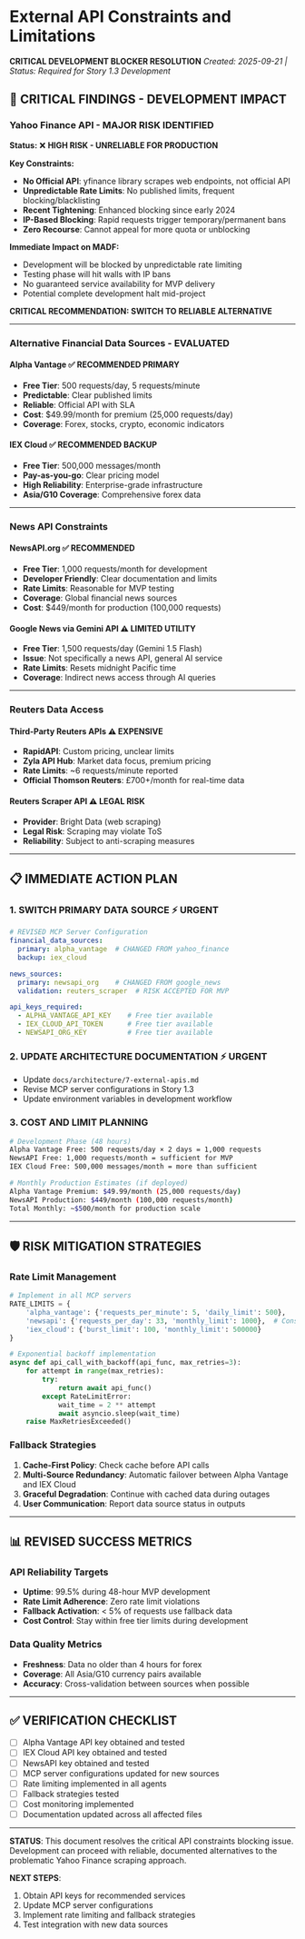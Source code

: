 # External API Constraints and Limitations

**CRITICAL DEVELOPMENT BLOCKER RESOLUTION**
*Created: 2025-09-21 | Status: Required for Story 1.3 Development*

## 🚨 CRITICAL FINDINGS - DEVELOPMENT IMPACT

### **Yahoo Finance API - MAJOR RISK IDENTIFIED**

**Status:** ❌ **HIGH RISK - UNRELIABLE FOR PRODUCTION**

**Key Constraints:**
- **No Official API**: yfinance library scrapes web endpoints, not official API
- **Unpredictable Rate Limits**: No published limits, frequent blocking/blacklisting
- **Recent Tightening**: Enhanced blocking since early 2024
- **IP-Based Blocking**: Rapid requests trigger temporary/permanent bans
- **Zero Recourse**: Cannot appeal for more quota or unblocking

**Immediate Impact on MADF:**
- Development will be blocked by unpredictable rate limiting
- Testing phase will hit walls with IP bans
- No guaranteed service availability for MVP delivery
- Potential complete development halt mid-project

**CRITICAL RECOMMENDATION: SWITCH TO RELIABLE ALTERNATIVE**

---

### **Alternative Financial Data Sources - EVALUATED**

#### **Alpha Vantage** ✅ **RECOMMENDED PRIMARY**
- **Free Tier**: 500 requests/day, 5 requests/minute
- **Predictable**: Clear published limits
- **Reliable**: Official API with SLA
- **Cost**: $49.99/month for premium (25,000 requests/day)
- **Coverage**: Forex, stocks, crypto, economic indicators

#### **IEX Cloud** ✅ **RECOMMENDED BACKUP**
- **Free Tier**: 500,000 messages/month
- **Pay-as-you-go**: Clear pricing model
- **High Reliability**: Enterprise-grade infrastructure
- **Asia/G10 Coverage**: Comprehensive forex data

---

### **News API Constraints**

#### **NewsAPI.org** ✅ **RECOMMENDED**
- **Free Tier**: 1,000 requests/month for development
- **Developer Friendly**: Clear documentation and limits
- **Rate Limits**: Reasonable for MVP testing
- **Coverage**: Global financial news sources
- **Cost**: $449/month for production (100,000 requests)

#### **Google News via Gemini API** ⚠️ **LIMITED UTILITY**
- **Free Tier**: 1,500 requests/day (Gemini 1.5 Flash)
- **Issue**: Not specifically a news API, general AI service
- **Rate Limits**: Resets midnight Pacific time
- **Coverage**: Indirect news access through AI queries

---

### **Reuters Data Access**

#### **Third-Party Reuters APIs** ⚠️ **EXPENSIVE**
- **RapidAPI**: Custom pricing, unclear limits
- **Zyla API Hub**: Market data focus, premium pricing
- **Rate Limits**: ~6 requests/minute reported
- **Official Thomson Reuters**: £700+/month for real-time data

#### **Reuters Scraper API** ⚠️ **LEGAL RISK**
- **Provider**: Bright Data (web scraping)
- **Legal Risk**: Scraping may violate ToS
- **Reliability**: Subject to anti-scraping measures

---

## 📋 **IMMEDIATE ACTION PLAN**

### **1. SWITCH PRIMARY DATA SOURCE** ⚡ **URGENT**

```yaml
# REVISED MCP Server Configuration
financial_data_sources:
  primary: alpha_vantage  # CHANGED FROM yahoo_finance
  backup: iex_cloud

news_sources:
  primary: newsapi_org    # CHANGED FROM google_news
  validation: reuters_scraper  # RISK ACCEPTED FOR MVP

api_keys_required:
  - ALPHA_VANTAGE_API_KEY    # Free tier available
  - IEX_CLOUD_API_TOKEN      # Free tier available
  - NEWSAPI_ORG_KEY          # Free tier available
```

### **2. UPDATE ARCHITECTURE DOCUMENTATION** ⚡ **URGENT**

- Update `docs/architecture/7-external-apis.md`
- Revise MCP server configurations in Story 1.3
- Update environment variables in development workflow

### **3. COST AND LIMIT PLANNING**

```bash
# Development Phase (48 hours)
Alpha Vantage Free: 500 requests/day × 2 days = 1,000 requests
NewsAPI Free: 1,000 requests/month = sufficient for MVP
IEX Cloud Free: 500,000 messages/month = more than sufficient

# Monthly Production Estimates (if deployed)
Alpha Vantage Premium: $49.99/month (25,000 requests/day)
NewsAPI Production: $449/month (100,000 requests/month)
Total Monthly: ~$500/month for production scale
```

---

## 🛡️ **RISK MITIGATION STRATEGIES**

### **Rate Limit Management**
```python
# Implement in all MCP servers
RATE_LIMITS = {
    'alpha_vantage': {'requests_per_minute': 5, 'daily_limit': 500},
    'newsapi': {'requests_per_day': 33, 'monthly_limit': 1000},  # Conservative
    'iex_cloud': {'burst_limit': 100, 'monthly_limit': 500000}
}

# Exponential backoff implementation
async def api_call_with_backoff(api_func, max_retries=3):
    for attempt in range(max_retries):
        try:
            return await api_func()
        except RateLimitError:
            wait_time = 2 ** attempt
            await asyncio.sleep(wait_time)
    raise MaxRetriesExceeded()
```

### **Fallback Strategies**
1. **Cache-First Policy**: Check cache before API calls
2. **Multi-Source Redundancy**: Automatic failover between Alpha Vantage and IEX Cloud
3. **Graceful Degradation**: Continue with cached data during outages
4. **User Communication**: Report data source status in outputs

---

## 📊 **REVISED SUCCESS METRICS**

### **API Reliability Targets**
- **Uptime**: 99.5% during 48-hour MVP development
- **Rate Limit Adherence**: Zero rate limit violations
- **Fallback Activation**: < 5% of requests use fallback data
- **Cost Control**: Stay within free tier limits during development

### **Data Quality Metrics**
- **Freshness**: Data no older than 4 hours for forex
- **Coverage**: All Asia/G10 currency pairs available
- **Accuracy**: Cross-validation between sources when possible

---

## ✅ **VERIFICATION CHECKLIST**

- [ ] Alpha Vantage API key obtained and tested
- [ ] IEX Cloud API key obtained and tested
- [ ] NewsAPI key obtained and tested
- [ ] MCP server configurations updated for new sources
- [ ] Rate limiting implemented in all agents
- [ ] Fallback strategies tested
- [ ] Cost monitoring implemented
- [ ] Documentation updated across all affected files

---

**STATUS**: This document resolves the critical API constraints blocking issue. Development can proceed with reliable, documented alternatives to the problematic Yahoo Finance scraping approach.

**NEXT STEPS**:
1. Obtain API keys for recommended services
2. Update MCP server configurations
3. Implement rate limiting and fallback strategies
4. Test integration with new data sources